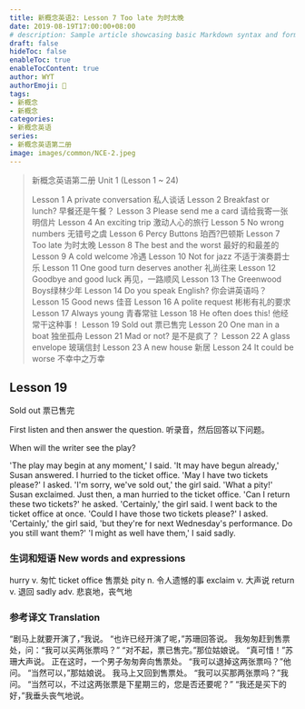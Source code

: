 ```yaml
---
title: 新概念英语2: Lesson 7 Too late 为时太晚
date: 2019-08-19T17:00:00+08:00
# description: Sample article showcasing basic Markdown syntax and formatting for HTML elements.
draft: false
hideToc: false
enableToc: true
enableTocContent: true
author: WYT
authorEmoji: 🧑
tags:
- 新概念
- 新概念
categories:
- 新概念英语
series:
- 新概念英语第二册
image: images/common/NCE-2.jpeg
---
```


> 新概念英语第二册 Unit 1 (Lesson 1 ~ 24)
> 
> Lesson 1 A private conversation 私人谈话
> Lesson 2 Breakfast or lunch? 早餐还是午餐？
> Lesson 3 Please send me a card 请给我寄一张明信片
> Lesson 4 An exciting trip 激动人心的旅行
> Lesson 5 No wrong numbers 无错号之虞
> Lesson 6 Percy Buttons 珀西?巴顿斯
> Lesson 7 Too late 为时太晚
> Lesson 8 The best and the worst 最好的和最差的
> Lesson 9 A cold welcome 冷遇
> Lesson 10 Not for jazz 不适于演奏爵士乐
> Lesson 11 One good turn deserves another 礼尚往来
> Lesson 12 Goodbye and good luck 再见，一路顺风
> Lesson 13 The Greenwood Boys绿林少年
> Lesson 14 Do you speak English? 你会讲英语吗？
> Lesson 15 Good news 佳音
> Lesson 16 A polite request 彬彬有礼的要求
> Lesson 17 Always young 青春常驻
> Lesson 18 He often does this! 他经常干这种事！
> Lesson 19 Sold out 票已售完
> Lesson 20 One man in a boat 独坐孤舟
> Lesson 21 Mad or not? 是不是疯了？
> Lesson 22 A glass envelope 玻璃信封
> Lesson 23 A new house 新居
> Lesson 24 It could be worse 不幸中之万幸

## Lesson 19
Sold out 
票已售完

First listen and then answer the question.
听录音，然后回答以下问题。

When will the writer see the play?

'The play may begin at any moment,' I said.
'It may have begun already,' Susan answered.
I hurried to the ticket office. 'May I have two tickets please?' I asked.
'I'm sorry, we've sold out,' the girl said.
'What a pity!' Susan exclaimed.
Just then, a man hurried to the ticket office.
'Can I return these two tickets?' he asked.
'Certainly,' the girl said.
I went back to the ticket office at once.
'Could I have those two tickets please?' I asked.
'Certainly,' the girl said, 'but they're for next Wednesday's performance. Do you still want them?'
'I might as well have them,' I said sadly.

### 生词和短语 New words and expressions  

hurry  v. 匆忙
ticket office 售票处
pity  n. 令人遗憾的事
exclaim  v. 大声说
return  v. 退回
sadly  adv. 悲哀地，丧气地

### 参考译文 Translation


“剧马上就要开演了，”我说。
“也许已经开演了呢，”苏珊回答说。
我匆匆赶到售票处，问：“我可以买两张票吗？”
“对不起，票已售完。”那位姑娘说。
“真可惜！”苏珊大声说。
正在这时，一个男子匆匆奔向售票处。
“我可以退掉这两张票吗？”他问。
“当然可以，”那姑娘说。
我马上又回到售票处。
“我可以买那两张票吗？”我问。
“当然可以，不过这两张票是下星期三的，您是否还要呢？”
“我还是买下的好，”我垂头丧气地说。

